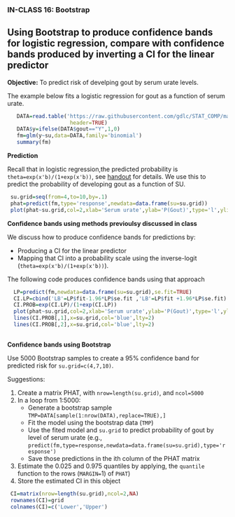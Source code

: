 ### IN-CLASS 16: Bootstrap

## Using Bootstrap to produce confidence bands for logistic regression, compare with confidence bands produced by inverting a CI for the linear predictor

**Objective:** To predict risk of develping gout by serum urate levels.

The example below fits a logistic regression for gout as a function of serum urate.

```R
   DATA=read.table('https://raw.githubusercontent.com/gdlc/STAT_COMP/master/DATA/goutData.txt',
                    header=TRUE)
   DATA$y=ifelse(DATA$gout=="Y",1,0)
   fm=glm(y~su,data=DATA,family='binomial')
   summary(fm) 
```

**Prediction**

Recall that in logistic regression,the predicted probability is `theta=exp(x'b)/(1+exp(x'b))`, see [handout](https://github.com/gdlc/STAT_COMP/blob/master/HANDOUTS/LogisticRegression.pdf) for details. We use this to predict the probability of developing gout as a function of SU. 

```r
 su.grid=seq(from=4,to=10,by=.1)
 phat=predict(fm,type='response',newdata=data.frame(su=su.grid))
 plot(phat~su.grid,col=2,xlab='Serum urate',ylab='P(Gout)',type='l',ylim=c(0,.5))
 ```

**Confidence bands using methods previoulsy discussed in class**

We discuss how to produce confidence bands for predictions by:

   - Producing a CI for the linear predictor
   - Mapping that CI into a probability scale using the inverse-logit (`theta=exp(x'b)/(1+exp(x'b))`).

The following code produces confidence bands using that approach

```r
  LP=predict(fm,newdata=data.frame(su=su.grid),se.fit=TRUE)
  CI.LP=cbind('LB'=LP$fit-1.96*LP$se.fit ,'LB'=LP$fit +1.96*LP$se.fit) 
  CI.PROB=exp(CI.LP)/(1+exp(CI.LP))
  plot(phat~su.grid,col=2,xlab='Serum urate',ylab='P(Gout)',type='l',ylim=c(0,.5))
  lines(CI.PROB[,1],x=su.grid,col='blue',lty=2)
  lines(CI.PROB[,2],x=su.grid,col='blue',lty=2)
  
```
   
   
**Confidence bands using Bootstrap**

Use 5000 Bootstrap samples to create a 95% confidence band for predicted risk for `su.grid=c(4,7,10)`.

Suggestions:

 1. Create a matrix PHAT, with `nrow=length(su.grid)`, and `ncol=5000`
 2. In a loop from 1:5000:
     - Generate a bootstrap sample `TMP=DATA[sample(1:nrow(DATA),replace=TRUE),]`
     - Fit the model using the bootstrap data (`TMP`)
     - Use the fited model and `su.grid` to predict probability of gout by level of serum urate (e.g., `predict(fm,type=response,newdata=data.frame(su=su.grid),type='response')`
     - Save those predictions in the ith column of the PHAT matrix
 3. Estimate the 0.025 and 0.975 quantiles by applying, the `quantile` function to the rows (`MARGIN=`1) of `PHAT`)
 4. Store the estimated CI in this object

```r
 CI=matrix(nrow=length(su.grid),ncol=2,NA)
 rownames(CI)=grid
 colnames(CI)=c('Lower','Upper')

```


